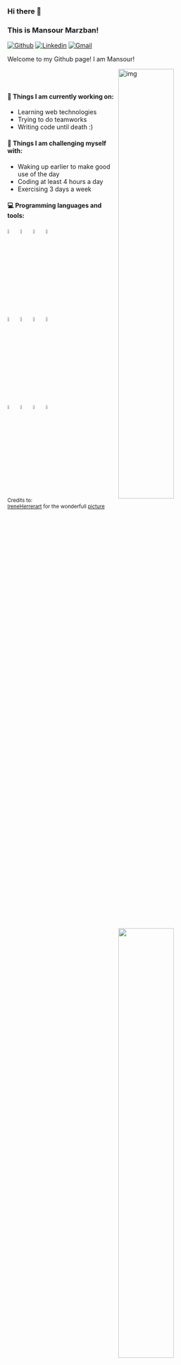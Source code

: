 ### Hi there 👋 
### This is Mansour Marzban!

[![Github](https://img.shields.io/badge/-Github-000?style=flat&logo=Github&logoColor=white)](https://github.com/FernandoRoldan93)
[![Linkedin](https://img.shields.io/badge/-LinkedIn-blue?style=flat&logo=Linkedin&logoColor=white)](https://www.linkedin.com/in/froldanzafra/)
[![Gmail](https://img.shields.io/badge/-Gmail-c14438?style=flat&logo=Gmail&logoColor=white)](mailto:Fernando.Roldan.Zafra@gmail.com)

Welcome to my Github page! I am Mansour!  

<img align="right" alt="img" src="https://hungarytoday.hu/wp-content/uploads/2021/04/hide-the-pain-harold.jpg" width="50%" height="auto" />
</br></br>


#### 🌱 Things I am currently working on: 
- Learning web technologies 
- Trying to do teamworks 
- Writing code until death :)

#### :muscle: Things I am challenging myself with:
- Waking up earlier to make good use of the day
- Coding at least 4 hours a day
- Exercising 3 days a week

#### :computer: Programming languages and tools: 
<p>
	<img width="50%" align="right" src="https://github-readme-stats.vercel.app/api?username=X-Dark-Coder&show_icons=true&hide_border=true" />
	
<img width="5%" src="https://www.vectorlogo.zone/logos/w3_html5/w3_html5-icon.svg">
<img width="5%" src="https://www.vectorlogo.zone/logos/netlifyapp_watercss/netlifyapp_watercss-ar21.svg">
<img width="5%" src="https://www.vectorlogo.zone/logos/javascript/javascript-icon.svg">
<img width="5%" src="https://www.vectorlogo.zone/logos/sass-lang/sass-lang-icon.svg">
</br>
<img width="5%" src="https://www.vectorlogo.zone/logos/jquery/jquery-icon.svg">
<img width="5%" src="https://www.vectorlogo.zone/logos/reactjs/reactjs-icon.svg">	
<img width="5%" src="https://www.vectorlogo.zone/logos/getbootstrap/getbootstrap-icon.svg">
<img width="5%" src="https://www.vectorlogo.zone/logos/typescriptlang/typescriptlang-icon.svg">	
</br>
<img width="5%" src="https://www.vectorlogo.zone/logos/js_webpack/js_webpack-icon.svg">
<img width="5%" src="https://www.vectorlogo.zone/logos/php/php-icon.svg">
<img width="5%" src="https://www.vectorlogo.zone/logos/laravel/laravel-icon.svg">
<img width="5%" src="https://www.vectorlogo.zone/logos/mysql/mysql-icon.svg">

</p>

<sub>Credits to: <br/>[IreneHerrerart](https://www.artstation.com/ireneherrera) for the wonderfull [picture](https://github.com/FernandoRoldan93/FernandoRoldan93/blob/master/cover_image.jpg)</sub>
